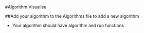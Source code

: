 #Algorithm Visualise 

##Add your algorithm to the Algorithms file to add a new algorithm

- Your algorithm should have algorithm and run functions

